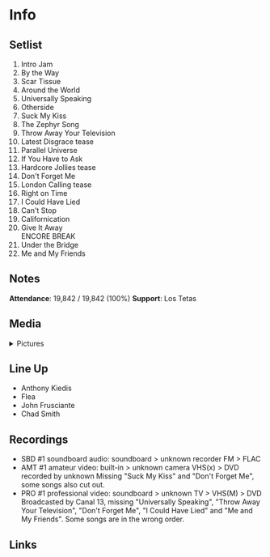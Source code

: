 # Info

## Setlist

1. Intro Jam
2. By the Way
3. Scar Tissue
4. Around the World
5. Universally Speaking
6. Otherside
7. Suck My Kiss
8. The Zephyr Song
9. Throw Away Your Television
10. Latest Disgrace tease
11. Parallel Universe
12. If You Have to Ask
13. Hardcore Jollies tease
14. Don't Forget Me
15. London Calling tease
16. Right on Time
17. I Could Have Lied
18. Can't Stop
19. Californication
20. Give It Away
<br> ENCORE BREAK
21. Under the Bridge
22. Me and My Friends

## Notes

**Attendance**: 19,842 / 19,842 (100%)
**Support**: Los Tetas

## Media 

<details>
  <summary>Pictures</summary>
  <img alt="Setlist" title="Setlist" src="20010121.jpg" height="200" />
</details>

## Line Up

* Anthony Kiedis
* Flea
* John Frusciante
* Chad Smith

## Recordings

* SBD #1 soundboard audio: soundboard > unknown recorder FM > FLAC
* AMT #1 amateur video: built-in > unknown camera VHS(x) > DVD recorded by unknown Missing "Suck My Kiss" and "Don't Forget Me", some songs also cut out. 
* PRO #1 professional video: soundboard > unknown TV > VHS(M) > DVD Broadcasted by Canal 13, missing "Universally Speaking", "Throw Away Your Television", "Don't Forget Me", "I Could Have Lied" and "Me and My Friends". Some songs are in the wrong order.

## Links
